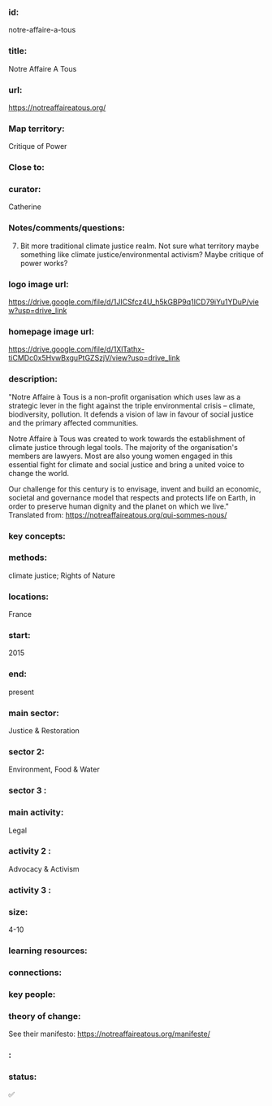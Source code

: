 ### id: 
  notre-affaire-a-tous
### title: 
  Notre Affaire A Tous
### url: 
  https://notreaffaireatous.org/ 
### Map territory: 
  Critique of Power
### Close to: 
  
### curator: 
  Catherine
### Notes/comments/questions: 
  7. Bit more traditional climate justice realm. Not sure what territory maybe something like climate justice/environmental activism? Maybe critique of power works?
### logo image url: 
  https://drive.google.com/file/d/1JICSfcz4U_h5kGBP9q1ICD79iYu1YDuP/view?usp=drive_link
### homepage image url: 
  https://drive.google.com/file/d/1XlTathx-tiCMDc0x5HvwBxguPtGZSzjV/view?usp=drive_link
### description: 
  "Notre Affaire à Tous is a non-profit organisation which uses law as a strategic lever in the fight against the triple environmental crisis – climate, biodiversity, pollution. It defends a vision of law in favour of social justice and the primary affected communities.

Notre Affaire à Tous was created to work towards the establishment of climate justice through legal tools. The majority of the organisation's members are lawyers. Most are also young women engaged in this essential fight for climate and social justice and bring a united voice to change the world.

Our challenge for this century is to envisage, invent and build an economic, societal and governance model that respects and protects life on Earth, in order to preserve human dignity and the planet on which we live."
Translated from: https://notreaffaireatous.org/qui-sommes-nous/ 
### key concepts: 
  
### methods: 
  climate justice; Rights of Nature
### locations: 
  France
### start: 
  2015
### end: 
  present
### main sector: 
  Justice & Restoration
### sector 2: 
  Environment, Food & Water
### sector 3 : 
  
### main activity: 
  Legal
### activity 2 : 
  Advocacy & Activism
### activity 3 : 
  
### size: 
  4-10
### learning resources: 
  
### connections: 
  
### key people: 
  
### theory of change: 
  See their manifesto: https://notreaffaireatous.org/manifeste/ 
### : 
  
### status: 
  ✅
